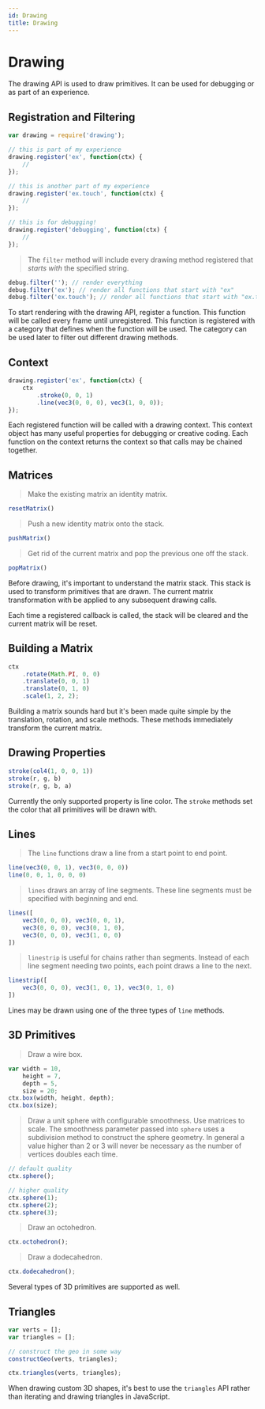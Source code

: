 ```yaml
---
id: Drawing
title: Drawing
---
```


# Drawing

The drawing API is used to draw primitives. It can be used for debugging or as part of an experience.

## Registration and Filtering

```javascript
var drawing = require('drawing');

// this is part of my experience
drawing.register('ex', function(ctx) {
    //
});

// this is another part of my experience
drawing.register('ex.touch', function(ctx) {
    //
});

// this is for debugging!
drawing.register('debugging', function(ctx) {
   	// 
});
```

> The `filter` method will include every drawing method registered that *starts with* the specified string.

```javascript
debug.filter(''); // render everything
debug.filter('ex'); // render all functions that start with "ex"
debug.filter('ex.touch'); // render all functions that start with "ex.touch"
```

To start rendering with the drawing API, register a function. This function will be called every frame until unregistered. This function is registered with a category that defines when the function will be used. The category can be used later to filter out different drawing methods.

## Context

```javascript
drawing.register('ex', function(ctx) {
    ctx
    	.stroke(0, 0, 1)
    	.line(vec3(0, 0, 0), vec3(1, 0, 0));
});
```

Each registered function will be called with a drawing context. This context object has many useful properties for debugging or creative coding. Each function on the context returns the context so that calls may be chained together.

## Matrices

> Make the existing matrix an identity matrix.

```javascript
resetMatrix()
```

> Push a new identity matrix onto the stack.

```javascript
pushMatrix()
```

> Get rid of the current matrix and pop the previous one off the stack.

```javascript
popMatrix()
```

Before drawing, it's important to understand the matrix stack. This stack is used to transform primitives that are drawn. The current matrix transformation with be applied to any subsequent drawing calls.

Each time a registered callback is called, the stack will be cleared and the current matrix will be reset.

## Building a Matrix

```javascript
ctx
	.rotate(Math.PI, 0, 0)
	.translate(0, 0, 1)
	.translate(0, 1, 0)
	.scale(1, 2, 2);
```

Building a matrix sounds hard but it's been made quite simple by the translation, rotation, and scale methods. These methods immediately transform the current matrix.

## Drawing Properties

```javascript
stroke(col4(1, 0, 0, 1))
stroke(r, g, b)
stroke(r, g, b, a)
```

Currently the only supported property is line color. The `stroke` methods set the color that all primitives will be drawn with.

## Lines

> The `line` functions draw a line from a start point to end point.

```javascript
line(vec3(0, 0, 1), vec3(0, 0, 0))
line(0, 0, 1, 0, 0, 0)
```

> `lines` draws an array of line segments. These line segments must be specified with beginning and end.

```javascript
lines([
    vec3(0, 0, 0), vec3(0, 0, 1),
    vec3(0, 0, 0), vec3(0, 1, 0),
    vec3(0, 0, 0), vec3(1, 0, 0)
])
```

> `linestrip` is useful for chains rather than segments. Instead of each line segment needing two points, each point draws a line to the next.

```javascript
linestrip([
    vec3(0, 0, 0), vec3(1, 0, 1), vec3(0, 1, 0)
])
```

Lines may be drawn using one of the three types of `line` methods.

## 3D Primitives

> Draw a wire box.

```javascript
var width = 10,
    height = 7,
    depth = 5,
    size = 20;
ctx.box(width, height, depth);
ctx.box(size);
```

> Draw a unit sphere with configurable smoothness. Use matrices to scale. The smoothness parameter passed into `sphere` uses a subdivision method to construct the sphere geometry. In general a value higher than 2 or 3 will never be necessary as the number of vertices doubles each time.

```javascript
// default quality
ctx.sphere();

// higher quality
ctx.sphere(1);
ctx.sphere(2);
ctx.sphere(3);
```

> Draw an octohedron.

```javascript
ctx.octohedron();
```

> Draw a dodecahedron.

```javascript
ctx.dodecahedron();
```

Several types of 3D primitives are supported as well.

## Triangles

```javascript
var verts = [];
var triangles = [];

// construct the geo in some way
constructGeo(verts, triangles);

ctx.triangles(verts, triangles);
```

When drawing custom 3D shapes, it's best to use the `triangles` API rather than iterating and drawing triangles in JavaScript.
